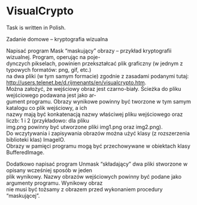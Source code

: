 # VisualCrypto

Task is written in Polish.  

Zadanie domowe – kryptografia wizualna  

Napisać program Mask “maskujący” obrazy – przykład kryptografii wizualnej. Program, operując na poje-  
dynczych pikselach, powinien przekształcać plik graficzny (w jednym z typowych formatów: png, gif, etc.)  
na dwa pliki (w tym samym formacie) zgodnie z zasadami podanymi tutaj:  
http://users.telenet.be/d.rijmenants/en/visualcrypto.htm.  
Można założyć, że wejściowy obraz jest czarno-biały. Ścieżka do pliku wejściowego podawana jest jako ar-  
gument programu. Obrazy wynikowe powinny być tworzone w tym samym katalogu co plik wejściowy, a ich  
nazwy mają być konkatenacją nazwy właściwej pliku wejściowego oraz liczb: 1 i 2 (przykładowo: dla pliku  
img.png powinny być utworzone pliki img1.png oraz img2.png).  
Do wczytywania i zapisywania obrazów można użyć klasy (z rozszerzenia biblioteki klas) ImageIO.  
Obrazy w pamięci programu mogą być przechowywane w obiektach klasy BufferedImage.  

Dodatkowo napisać program Unmask “składający” dwa pliki stworzone w opisany wcześniej sposób w jeden  
plik wynikowy. Nazwy obrazów wejściowych powinny być podane jako argumenty programu. Wynikowy obraz  
nie musi być tożsamy z obrazem przed wykonaniem procedury “maskującej”.

